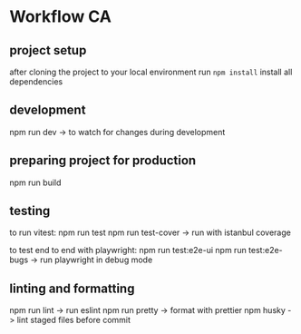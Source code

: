 # Workflow CA

## project setup

after cloning the project to your local environment
run `npm install` install all dependencies

## development

npm run dev -> to watch for changes during development

## preparing project for production

npm run build

## testing

to run vitest:
npm run test
npm run test-cover -> run with istanbul coverage

to test end to end with playwright:
npm run test:e2e-ui
npm run test:e2e-bugs -> run playwright in debug mode

## linting and formatting

npm run lint -> run eslint
npm run pretty -> format with prettier
npm husky -> lint staged files before commit
